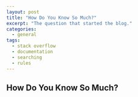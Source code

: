 ```yaml
---
layout: post
title: "How Do You Know So Much?"
excerpt: "The question that started the blog."
categories:
  - general
tags:
  - stack overflow
  - documentation
  - searching
  - rules
---
```


## How Do You Know So Much?
